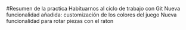 #Resumen de la practica
Habituarnos al ciclo de trabajo con Git
Nueva funcionalidad añadida: customización de los colores del juego
Nueva funcionalidad para rotar piezas con el raton


